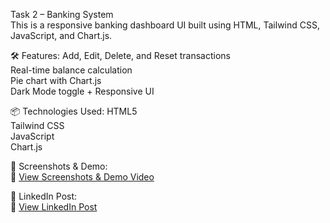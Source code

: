 Task 2 – Banking System  
This is a responsive banking dashboard UI built using HTML, Tailwind CSS, JavaScript, and Chart.js.

🛠️ Features:
Add, Edit, Delete, and Reset transactions  
Real-time balance calculation  
Pie chart with Chart.js  
Dark Mode toggle + Responsive UI

📦 Technologies Used:
HTML5  
Tailwind CSS  
JavaScript  
Chart.js

🔗 Screenshots & Demo:  
📸 [View Screenshots & Demo Video](https://github.com/Yogeshwar-Prabhu/NativeSoftTech-Java-Internship-Tasks/tree/main/Task%202%20-%20Banking%20System/Screenshots%20and%20Video)

🔗 LinkedIn Post:  
🔗 [View LinkedIn Post](https://www.linkedin.com/posts/yogeshwar-prabhu-0932a12b1_nativesofttech-javaprogramming-internship-activity-7341073207149371394-Z2Lm)
